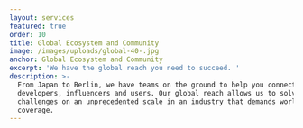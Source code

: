 ```yaml
---
layout: services
featured: true
order: 10
title: Global Ecosystem and Community
image: /images/uploads/global-40-.jpg
anchor: Global Ecosystem and Community
excerpt: 'We have the global reach you need to succeed. '
description: >-
  From Japan to Berlin, we have teams on the ground to help you connect to local
  developers, influencers and users. Our global reach allows us to solve
  challenges on an unprecedented scale in an industry that demands worldwide
  coverage.
---
```


